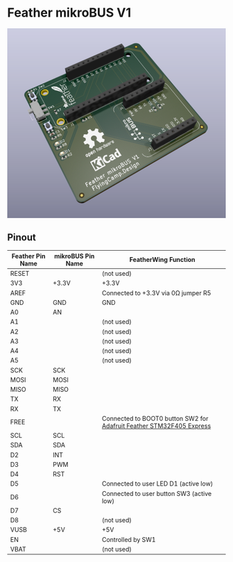 # Feather mikroBUS V1

![](images/feather-mikrobus-v1.png)

## Pinout

| Feather Pin Name | mikroBUS Pin Name | FeatherWing Function                                         |
| ---------------- | ----------------- | ------------------------------------------------------------ |
| RESET            |                   | (not used)                                                   |
| 3V3              | +3.3V             | +3.3V                                                        |
| AREF             |                   | Connected to +3.3V via 0Ω jumper R5                          |
| GND              | GND               | GND                                                          |
| A0               | AN                |                                                              |
| A1               |                   | (not used)                                                   |
| A2               |                   | (not used)                                                   |
| A3               |                   | (not used)                                                   |
| A4               |                   | (not used)                                                   |
| A5               |                   | (not used)                                                   |
| SCK              | SCK               |                                                              |
| MOSI             | MOSI              |                                                              |
| MISO             | MISO              |                                                              |
| TX               | RX                |                                                              |
| RX               | TX                |                                                              |
| FREE             |                   | Connected to BOOT0 button SW2 for [Adafruit Feather STM32F405 Express](https://www.adafruit.com/product/4382) |
| SCL              | SCL               |                                                              |
| SDA              | SDA               |                                                              |
| D2               | INT               |                                                              |
| D3               | PWM               |                                                              |
| D4               | RST               |                                                              |
| D5               |                   | Connected to user LED D1 (active low)                        |
| D6               |                   | Connected to user button SW3 (active low)                    |
| D7               | CS                |                                                              |
| D8               |                   | (not used)                                                   |
| VUSB             | +5V               | +5V                                                          |
| EN               |                   | Controlled by SW1                                            |
| VBAT             |                   | (not used)                                                   |

